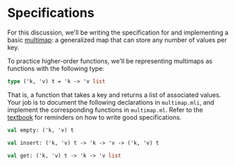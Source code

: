 # Specifications

For this discussion, we'll be writing the specification for and implementing
a basic [multimap][1]: a generalized map that can store any number of values
per key.

To practice higher-order functions, we'll be representing multimaps as
functions with the following type:

```ocaml
type ('k, 'v) t = 'k -> 'v list
```

That is, a function that takes a key and returns a list of associated values.
Your job is to document the following declarations in `multimap.mli`, and
implement the corresponding functions in `multimap.ml`. Refer to the
[textbook][2] for reminders on how to write good specifications.

```ocaml
val empty: ('k, 'v) t

val insert: ('k, 'v) t -> 'k -> 'v -> ('k, 'v) t

val get: ('k, 'v) t -> 'k -> 'v list
```

[1]: https://en.wikipedia.org/wiki/Multimap
[2]: http://www.cs.cornell.edu/courses/cs3110/2018fa/textbook/abstract/intro.html
